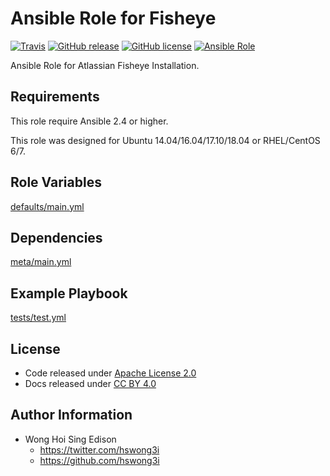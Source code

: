Ansible Role for Fisheye
========================

[![Travis](https://img.shields.io/travis/alvistack/ansible-role-fisheye.svg)](https://travis-ci.org/alvistack/ansible-role-fisheye)
[![GitHub release](https://img.shields.io/github/release/alvistack/ansible-role-fisheye.svg)](https://github.com/alvistack/ansible-role-fisheye)
[![GitHub license](https://img.shields.io/github/license/alvistack/ansible-role-fisheye.svg)](https://github.com/alvistack/ansible-role-fisheye/blob/master/LICENSE)
[![Ansible Role](https://img.shields.io/badge/galaxy-alvistack.fisheye-blue.svg)](https://galaxy.ansible.com/alvistack/fisheye)

Ansible Role for Atlassian Fisheye Installation.

Requirements
------------

This role require Ansible 2.4 or higher.

This role was designed for Ubuntu 14.04/16.04/17.10/18.04 or RHEL/CentOS 6/7.

Role Variables
--------------

[defaults/main.yml](defaults/main.yml)

Dependencies
------------

[meta/main.yml](meta/main.yml)

Example Playbook
----------------

[tests/test.yml](tests/test.yml)

License
-------

-   Code released under [Apache License 2.0](LICENSE)
-   Docs released under [CC BY 4.0](http://creativecommons.org/licenses/by/4.0/)

Author Information
------------------

-   Wong Hoi Sing Edison
    -   <https://twitter.com/hswong3i>
    -   <https://github.com/hswong3i>

